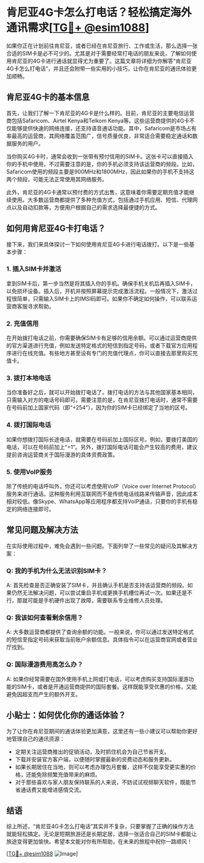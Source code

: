 # 肯尼亚4G卡怎么打电话？轻松搞定海外通讯需求[[TG💪+ @esim1088](https://t.me/s/esim1088)]

如果你正在计划前往肯尼亚，或者已经在肯尼亚旅行、工作或生活，那么选择一张合适的SIM卡是必不可少的。尤其是对于需要经常打电话的朋友来说，了解如何使用肯尼亚的4G卡进行通话就显得尤为重要了。这篇文章将详细为你解答“肯尼亚4G卡怎么打电话”，并且还会附带一些实用的小技巧，让你在肯尼亚的通讯体验更加顺畅。

## 肯尼亚4G卡的基本信息

首先，让我们了解一下肯尼亚的4G卡是什么样的。目前，肯尼亚的主要电信运营商包括Safaricom、Airtel Kenya和Telkom Kenya等。这些运营商提供的4G卡不仅能够提供快速的网络连接，还支持语音通话功能。其中，Safaricom是市场占有率最高的运营商，其网络覆盖范围广，信号质量优良，非常适合需要稳定通话和数据服务的用户。

当你购买4G卡时，通常会收到一张带有预付信用的SIM卡。这张卡可以直接插入你的手机中使用，不过需要注意的是，你的手机必须支持该运营商的频段。比如，Safaricom使用的频段主要是900MHz和1800MHz，因此如果你的手机不支持这两个频段，可能无法正常使用其网络服务。

此外，肯尼亚的4G卡通常以预付费的方式出售，这意味着你需要定期充值才能继续使用。大多数运营商都提供了多种充值方式，包括通过手机应用、短信、代理网点以及自动扣款等，方便用户根据自己的需求选择最便捷的方式。

## 如何用肯尼亚4G卡打电话？

接下来，我们来具体探讨一下如何使用肯尼亚4G卡进行电话拨打。以下是一些基本步骤：

### 1. 插入SIM卡并激活

拿到SIM卡后，第一步当然是将其插入你的手机。确保手机关机后再插入SIM卡，以免损坏设备。插入后，开机并按照屏幕提示完成激活流程。一般情况下，激活过程很简单，只需输入SIM卡上的IMSI码即可。如果你不确定如何操作，可以联系运营商客服寻求帮助。

### 2. 充值信用

在开始拨打电话之前，你需要确保SIM卡有足够的信用余额。可以通过运营商提供的官方渠道进行充值，例如发送特定格式的短信到指定号码，或者下载官方应用程序进行在线充值。有些地方甚至设有专门的充值代理点，你可以直接去那里购买充值卡。

### 3. 拨打本地电话

当你准备好之后，就可以开始拨打电话了。拨打电话的方法与其他国家基本相同，只需输入对方的电话号码即可。需要注意的是，在肯尼亚拨打电话时，通常不需要在号码前加上国家代码（即“+254”），因为你的SIM卡已经绑定了当地的区号。

### 4. 拨打国际电话

如果你想拨打国际长途电话，就需要在号码前加上国际区号。例如，要拨打美国的电话，可以在号码前加上“+1”。另外，拨打国际电话可能会产生较高的费用，建议提前咨询运营商关于国际漫游的具体资费政策。

### 5. 使用VoIP服务

除了传统的电话呼叫外，你还可以考虑使用VoIP（Voice over Internet Protocol）服务来进行通话。这种服务利用互联网而不是传统电话线路来传输声音，因此成本相对较低。像Skype、WhatsApp等应用程序都支持VoIP通话，只要你的手机有稳定的网络连接即可。

## 常见问题及解决方法

在实际使用过程中，难免会遇到一些问题。下面列举了一些常见的疑问及其解决方案：

### Q: 我的手机为什么无法识别SIM卡？

A: 首先检查是否正确安装了SIM卡，并且确认手机是否支持该运营商的频段。如果仍然无法解决问题，可以尝试重启手机或更换手机槽位再试一次。如果还是不行，那就可能是手机硬件出现了故障，需要联系专业维修人员处理。

### Q: 我该如何查看剩余信用？

A: 大多数运营商都提供了查询余额的功能。一般来说，你可以通过发送特定格式的短信至指定号码来获取当前账户余额信息。具体指令可以在运营商官网或者营业厅找到。

### Q: 国际漫游费用高怎么办？

A: 如果你经常需要在国外使用手机上网或打电话，可以考虑购买支持国际漫游功能的SIM卡，或者是开通运营商提供的国际套餐。这样既能享受优惠的价格，又能避免因超支而产生的额外开支。

## 小贴士：如何优化你的通话体验？

为了让你在肯尼亚期间的通话体验更加满意，这里还有一些小建议可以帮助你更好地管理自己的通讯资源：

- 定期关注运营商推出的促销活动，及时抓住机会为自己节省开支。
- 下载并安装官方客户端，以便随时掌握最新的资费动态和服务更新。
- 如果长期居住在当地，则可以考虑办理包月套餐，这样不仅能享受更实惠的价格，还能免除频繁充值带来的麻烦。
- 对于那些喜欢与家人朋友保持联系的人来说，不妨试试视频聊天软件，既能节省通话费又能增进感情交流。

## 结语

综上所述，“肯尼亚4G卡怎么打电话”其实并不复杂，只要掌握了正确的操作方法就能轻松搞定。无论是短期旅游还是长期定居，选择一张适合自己的SIM卡都能让旅途变得更加愉快。希望本文能对你有所帮助，在未来的旅程中祝你一路顺风！

[[TG💪+ @esim1088](https://t.me/s/esim1088) ![Image](https://i.postimg.cc/4NQfJmqS/Snipaste-2025-05-13-00-14-12.png)]